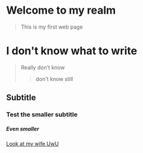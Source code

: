 # Welcome to my realm
> This is my first web page
>
# I don't know what to write
> Really don't know
>> don't know still
>
## Subtitle
### Test the smaller subtitle
##### Even smaller
[Look at my wife UwU](Rob.jpg)
